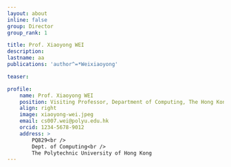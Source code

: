 ```yaml
---
layout: about
inline: false
group: Director
group_rank: 1

title: Prof. Xiaoyong WEI
description: 
lastname: aa
publications: 'author^=*Weixiaoyong'

teaser: 

profile:
    name: Prof. Xiaoyong WEI
    position: Visiting Professor, Department of Computing, The Hong Kong Polytechnic University and Professor and Head, Department of Computer Science, Sichuan University, China
    align: right
    image: xiaoyong-wei.jpeg
    email: cs007.wei@polyu.edu.hk
    orcid: 1234-5678-9012
    address: >
        PQ829<br />
        Dept. of Computing<br />
        The Polytechnic University of Hong Kong
---
```



<!-- # Director

**Prof. Xiaoyong WEI**

Visiting Professor, Department of Computing, The Hong Kong Polytechnic University
Professor and Head, Department of Computer Science, Sichuan University, China

[Homepage](https://www4.comp.polyu.edu.hk/~x1wei/)
[Google Scholar](https://scholar.google.com/citations?user=8kxWTokAAAAJ)
[cs007.wei@polyu.edu.hk](mailto:cs007.wei@polyu.edu.hk) -->